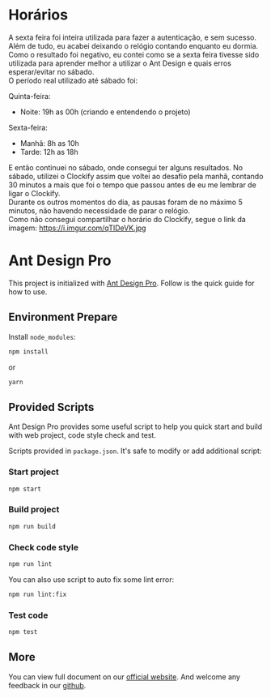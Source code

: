 # Horários 

A sexta feira foi inteira utilizada para fazer a autenticação, e sem sucesso. Além de tudo, eu acabei deixando o relógio contando enquanto eu dormia. 
Como o resultado foi negativo, eu contei como se a sexta feira tivesse sido utilizada para aprender melhor a utilizar o Ant Design e quais erros esperar/evitar no sábado.  
O período real utilizado até sábado foi:

Quinta-feira: 
  - Noite: 19h as 00h (criando e entendendo o projeto)  

Sexta-feira:  
  - Manhã: 8h as 10h
  - Tarde: 12h as 18h 

E então continuei no sábado, onde consegui ter alguns resultados. 
No sábado, utilizei o Clockify assim que voltei ao desafio pela manhã, contando 30 minutos a mais que foi o tempo que passou antes de eu me lembrar de ligar o Clockify.  
Durante os outros momentos do dia, as pausas foram de no máximo 5 minutos, não havendo necessidade de parar o relógio.  
Como não consegui compartilhar o horário do Clockify, segue o link da imagem: 
https://i.imgur.com/qTIDeVK.jpg 

# Ant Design Pro

This project is initialized with [Ant Design Pro](https://pro.ant.design). Follow is the quick guide for how to use.

## Environment Prepare

Install `node_modules`:

```bash
npm install
```

or

```bash
yarn
```

## Provided Scripts

Ant Design Pro provides some useful script to help you quick start and build with web project, code style check and test.

Scripts provided in `package.json`. It's safe to modify or add additional script:

### Start project

```bash
npm start
```

### Build project

```bash
npm run build
```

### Check code style

```bash
npm run lint
```

You can also use script to auto fix some lint error:

```bash
npm run lint:fix
```

### Test code

```bash
npm test
```

## More

You can view full document on our [official website](https://pro.ant.design). And welcome any feedback in our [github](https://github.com/ant-design/ant-design-pro).
